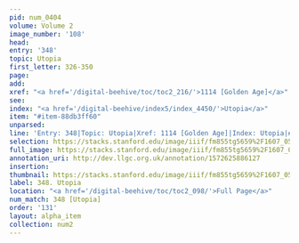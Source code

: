 ```yaml
---
pid: num_0404
volume: Volume 2
image_number: '108'
head: 
entry: '348'
topic: Utopia
first_letter: 326-350
page: 
add: 
xref: "<a href='/digital-beehive/toc/toc2_216/'>1114 [Golden Age]</a>"
see: 
index: "<a href='/digital-beehive/index5/index_4450/'>Utopia</a>"
item: "#item-88db3ff60"
unparsed: 
line: 'Entry: 348|Topic: Utopia|Xref: 1114 [Golden Age]|Index: Utopia|#item-88db3ff60'
selection: https://stacks.stanford.edu/image/iiif/fm855tg5659%2F1607_0575/820,3188,2929,425/full/0/default.jpg
full_image: https://stacks.stanford.edu/image/iiif/fm855tg5659%2F1607_0575/full/full/0/default.jpg
annotation_uri: http://dev.llgc.org.uk/annotation/1572625886127
insertion: 
thumbnail: https://stacks.stanford.edu/image/iiif/fm855tg5659%2F1607_0575/820,3188,600,180/250,/0/default.jpg
label: 348. Utopia
location: "<a href='/digital-beehive/toc/toc2_098/'>Full Page</a>"
num_match: 348 [Utopia]
order: '131'
layout: alpha_item
collection: num2
---
```

